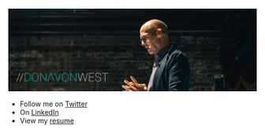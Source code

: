 ![animated](./img/readme.svg)

- Follow me on [Twitter](https://dwe.st/t)
- On [LinkedIn](https://dwe.st/li)
- View my [resume](https://dwe.st/resume)

<!--
**donavon/donavon** is a ✨ _special_ ✨ repository because its `README.md` (this file) appears on your GitHub profile.

Here are some ideas to get you started:

- 🔭 I’m currently working on ...
- 🌱 I’m currently learning ...
- 👯 I’m looking to collaborate on ...
- 🤔 I’m looking for help with ...
- 💬 Ask me about ...
- 📫 How to reach me: ...
- 😄 Pronouns: ...
- ⚡ Fun fact: ...
-->
